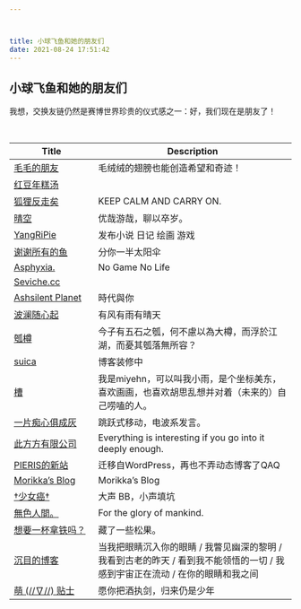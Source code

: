 ```yaml
---



title: 小球飞鱼和她的朋友们
date: 2021-08-24 17:51:42
---
```


## 小球飞鱼和她的朋友们

我想，交换友链仍然是赛博世界珍贵的仪式感之一：好，我们现在是朋友了！

<br>

<table>
<colgroup>
<col style="width: 175px">
<col style="width: 467px">
</colgroup>
<thead>
  <tr>
    <th>Title</th>
    <th>Description</th>
  </tr>
</thead>
<tbody>
  <tr>
    <td><a href="https://hugo-git-main-natherie.vercel.app/">毛毛的朋友</a></td>
    <td>毛绒绒的翅膀也能创造希望和奇迹！</td>
  </tr>
   <tr>
    <td><a href="https://bibli.info/">红豆年糕汤</a></td>
    <td></td>
  </tr>
  </tr>
   <tr>
    <td><a href="blog.southfox.me">狐狸反走矣</a></td>
    <td>KEEP CALM AND CARRY ON.</td>
  </tr>
  <tr>
    <td><a href="https://summerwasover.vercel.app/">晴空</a></td>
    <td>优哉游哉，聊以卒岁。</td>
  </tr>
  </tr>
   <tr>
    <td><a href="blog.southfox.me">YangRiPie</a></td>
    <td>发布小说 日记 绘画 游戏</td>
  </tr>
  <tr>
    <td><a href="https://gregueria.vercel.app/#/">谢谢所有的鱼</a></td>
    <td>分你一半太阳伞</td>
  </tr>
  <tr>
    <td><a href="https://tantalum.life/">Asphyxia.</a></td>
    <td>No Game No Life</td>
  </tr>
   <tr>
    <td><a href="https://seviche.cc/blog/">Seviche.cc</a></td>
    <td></td>
  </tr>
  <tr>
    <td><a href="https://www.ashsilent.com/">Ashsilent Planet</a></td>
    <td>時代與你</td>
  </tr>
  <tr>
    <td><a href="https://randomwaves.space/">波澜随心起</a></td>
    <td>有风有雨有晴天</td>
  </tr>
  </tr>
   <tr>
    <td><a href="https://blog.dylanwu.space/">瓠樽</a></td>
    <td>今子有五石之瓠，何不慮以為大樽，而浮於江湖，而憂其瓠落無所容？</td>
  </tr>
  <tr>
    <td><a href="https://suicablog.cobaltkiss.blue/">suica</a></td>
    <td>博客装修中</td>
  </tr>
  <tr>
    <td class="tg-gcwe"><a href="https://miyehn.me/blog/">槽</a></td>
    <td class="tg-1s0b">我是miyehn，可以叫我小雨，是个坐标美东，喜欢画画，也喜欢胡思乱想并对着（未来的）自己唠嗑的人。</td>
  </tr>
  <tr>
    <td class="tg-rjzb"><a href="https://akaito.xyz/">一片痴心俱成灰</a></td>
    <td class="tg-7yig">跳跃式移动，电波系发言。</td>
  </tr>
  <tr>
    <td class="tg-gcwe"><a href="https://blog.konata.co/">此方方有限公司</a></td>
    <td class="tg-1s0b">Everything is interesting if you go into it deeply enough.</td>
  </tr>
  <tr>
    <td><a href="https://archive.pieris05.com/">PIERIS的新站</a></td>
    <td>迁移自WordPress，再也不弄动态博客了QAQ</td>
  </tr>
  <tr>
    <td><a href="https://morikka.me/#blog">Morikka’s Blog</a></td>
    <td>Morikka’s Blog</td>
  </tr>
  <tr>
    <td class="tg-rjzb"><a href="https://co5.me/">†少女癌†</a></td>
    <td class="tg-7yig">大声 BB，小声填坑</td>
  </tr>
  <tr>
    <td><a href="https://4o.cx/">無色人間。</a></td>
    <td>For the glory of mankind.</td>
  </tr>
  <tr>
    <td><a href="https://sunnky99.github.io/">想要一杯拿铁吗？</a></td>
    <td>藏了一些松果。</td>
  </tr>
  <tr>
    <td><a href="https://blog.mysto.cyou/">沉目的博客</a></td>
    <td>当我把眼睛沉入你的眼睛 / 我瞥见幽深的黎明 / 我看到古老的昨天 / 看到我不能领悟的一切 / 我感到宇宙正在流动 / 在你的眼睛和我之间</td>
  </tr>
  <tr>
    <td><a href="https://moe.tips/">萌 (//∇//) 贴士</a></td>
    <td>愿你把酒执剑，归来仍是少年</td>
  </tr>
</tbody>
</table>


